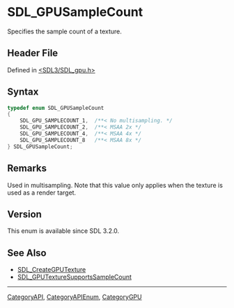 # SDL_GPUSampleCount

Specifies the sample count of a texture.

## Header File

Defined in [<SDL3/SDL_gpu.h>](https://github.com/libsdl-org/SDL/blob/main/include/SDL3/SDL_gpu.h)

## Syntax

```c
typedef enum SDL_GPUSampleCount
{
    SDL_GPU_SAMPLECOUNT_1,  /**< No multisampling. */
    SDL_GPU_SAMPLECOUNT_2,  /**< MSAA 2x */
    SDL_GPU_SAMPLECOUNT_4,  /**< MSAA 4x */
    SDL_GPU_SAMPLECOUNT_8   /**< MSAA 8x */
} SDL_GPUSampleCount;
```

## Remarks

Used in multisampling. Note that this value only applies when the texture
is used as a render target.

## Version

This enum is available since SDL 3.2.0.

## See Also

- [SDL_CreateGPUTexture](SDL_CreateGPUTexture)
- [SDL_GPUTextureSupportsSampleCount](SDL_GPUTextureSupportsSampleCount)

----
[CategoryAPI](CategoryAPI), [CategoryAPIEnum](CategoryAPIEnum), [CategoryGPU](CategoryGPU)

